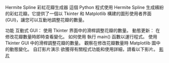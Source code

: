 Hermite Spline 彩虹花瓣生成器
這個 Python 程式使用 Hermite Spline 生成繽紛的彩虹花瓣。它提供了一個以 Tkinter 和 Matplotlib 構建的圖形使用者界面(GUI)，讓您可以互動地調整花瓣的數量。

功能
互動式 GUI： 使用 Tkinter 界面中的滑桿調整花瓣的數量。
動態更新： 在修改花瓣數量時即時查看變化。
如何使用
執行 main() 函數以運行程式。
使用 Tkinter GUI 中的滑桿調整花瓣的數量。
觀察在修改花瓣數量時 Matplotlib 圖中的動態變化。
自訂影片演示
欲獲得有關程式功能和使用詳細，請看以下影片。 
[影片]([url](https://youtu.be/ba9iXtSOSfk)https://youtu.be/ba9iXtSOSfk)


